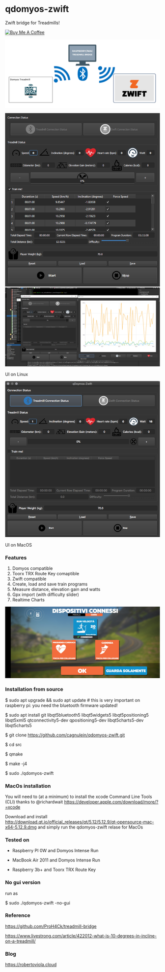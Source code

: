 # qdomyos-zwift
Zwift bridge for Treadmills!

<a href="https://www.buymeacoffee.com/cagnulein" target="_blank"><img src="https://www.buymeacoffee.com/assets/img/custom_images/orange_img.png" alt="Buy Me A Coffee" style="height: 41px !important;width: 174px !important;box-shadow: 0px 3px 2px 0px rgba(190, 190, 190, 0.5) !important;-webkit-box-shadow: 0px 3px 2px 0px rgba(190, 190, 190, 0.5) !important;" ></a>

![UI](docs/treadmill-bridge-schema.png)

![UI](docs/ui.png)
![UI](docs/realtime-chart.png)

UI on Linux

![UI](docs/ui-mac.png)

UI on MacOS

### Features

1. Domyos compatible
2. Toorx TRX Route Key comaptible
3. Zwift compatible
4. Create, load and save train programs
5. Measure distance, elevation gain and watts
6. Gpx import (with difficulty slider)
7. Realtime Charts

![First Success](docs/first_success.jpg)

### Installation from source

$ sudo apt upgrade && sudo apt update # this is very important on raspberry pi: you need the bluetooth firmware updated!

$ sudo apt install git libqt5bluetooth5 libqt5widgets5 libqt5positioning5 libqt5xml5 qtconnectivity5-dev qpositioning5-dev libqt5charts5-dev libqt5charts5

$ git clone https://github.com/cagnulein/qdomyos-zwift.git

$ cd src

$ qmake

$ make -j4

$ sudo ./qdomyos-zwift

### MacOs installation

You will need to (at a minimum) to install the xcode Command Line Tools (CLI) thanks to @richardwait
https://developer.apple.com/download/more/?=xcode

Download and install http://download.qt.io/official_releases/qt/5.12/5.12.9/qt-opensource-mac-x64-5.12.9.dmg and simply run the qdomyos-zwift relase for MacOs

### Tested on

- Raspberry PI 0W and Domyos Intense Run

- MacBook Air 2011 and Domyos Intense Run

- Raspberry 3b+ and Toorx TRX Route Key

### No gui version

run as

$ sudo ./qdomyos-zwift -no-gui

### Reference

https://github.com/ProH4Ck/treadmill-bridge

https://www.livestrong.com/article/422012-what-is-10-degrees-in-incline-on-a-treadmill/

### Blog

https://robertoviola.cloud
